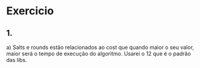# Exercicio

## 1.
a)  Salts e rounds estão relacionados ao cost que quando maior o seu valor, maior será o tempo de execução do algoritmo. Usarei o 12 que é o padrão das libs.
